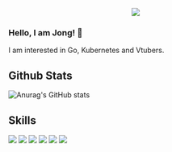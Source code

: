 <p align="center">
  <img src="https://capsule-render.vercel.app/api?type=waving&color=6495ED&height=300&section=header&text=Hello&fontSize=90&animation=fadeIn&fontAlignY=38&desc=World&descAlignY=51&descAlign=62" />
</p>

### Hello, I am Jong! 👋

I am interested in Go, Kubernetes and Vtubers.

## Github Stats
![Anurag's GitHub stats](https://github-readme-stats.vercel.app/api?username=gopher-bell&show_icons=true&show_icons=true&theme=tokyonight)

## Skills
<img src="https://img.shields.io/badge/Go-00ADD8?style=flat&logo=Go&logoColor=white"/> <img src="https://img.shields.io/badge/Kubernetes-326CE5?style=flat&logo=Kubernetes&logoColor=white"/> <img src="https://img.shields.io/badge/Docker-2496ED?style=flat-square&logo=Docker&logoColor=white"/> <img src="https://img.shields.io/badge/PostgreSQL-4169E1?style=flat-square&logo=PostgreSQL&logoColor=white"/> <img src="https://img.shields.io/badge/Apache%20Cassandra-1287B1?style=flat-square&logo=Apache%20Cassandra&logoColor=white"/> <img src="https://img.shields.io/badge/Google%20Cloud-4285F4?style=flat-square&logo=Google%20Cloud&logoColor=white"/> 


<!--
**gopher-bell/gopher-bell** is a ✨ _special_ ✨ repository because its `README.md` (this file) appears on your GitHub profile.

Here are some ideas to get you started:

- 🔭 I’m currently working on ...
- 🌱 I’m currently learning ...
- 👯 I’m looking to collaborate on ...
- 🤔 I’m looking for help with ...
- 💬 Ask me about ...
- 📫 How to reach me: ...
- 😄 Pronouns: ...
- ⚡ Fun fact: ...
-->
